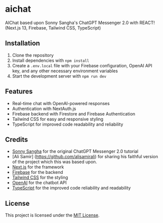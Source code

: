 # aichat

AIChat based upon Sonny Sangha's ChatGPT Messenger 2.0 with REACT! (Next.js 13, Firebase, Tailwind CSS, TypeScript)

## Installation

1. Clone the repository
2. Install dependencies with `npm install`
3. Create a `.env.local` file with your Firebase configuration, OpenAI API key, and any other necessary environment variables
4. Start the development server with `npm run dev`

## Features

- Real-time chat with OpenAI-powered responses
- Authentication with NextAuth.js
- Firebase backend with Firestore and Firebase Authentication
- Tailwind CSS for easy and responsive styling
- TypeScript for improved code readability and reliability

## Credits

- [Sonny Sangha](https://www.youtube.com/channel/UCqeTj_QAnNlmt7FwzNwHZnA) for the original ChatGPT Messenger 2.0 tutorial
- [Ali Samir] (https://github.com/alisamirali) for sharing his faithful version of the project which this was based upon.
- [Next.js](https://nextjs.org/) for the framework
- [Firebase](https://firebase.google.com/) for the backend
- [Tailwind CSS](https://tailwindcss.com/) for the styling
- [OpenAI](https://openai.com/) for the chatbot API
- [TypeScript](https://www.typescriptlang.org/) for the improved code reliability and readability

## License

This project is licensed under the [MIT License](https://github.com/<USERNAME>/<REPO>/blob/main/LICENSE).
